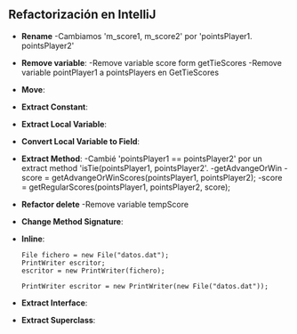 
## Refactorización en IntelliJ



* **Rename** 
-Cambiamos 'm_score1, m_score2' por 'pointsPlayer1. pointsPlayer2'
* **Remove variable**:
-Remove variable score form getTieScores
-Remove variable pointPlayer1 a pointsPlayers en GetTieScores
* **Move**: 
* **Extract Constant**: 
* **Extract Local Variable**:

* **Convert Local Variable to Field**: 
* **Extract Method**:
 -Cambié 'pointsPlayer1 == pointsPlayer2' por un extract method  'isTie(pointsPlayer1, pointsPlayer2'.
 -getAdvangeOrWin
 -score = getAdvangeOrWinScores(pointsPlayer1, pointsPlayer2);
 -score = getRegularScores(pointsPlayer1, pointsPlayer2, score);
*  **Refactor delete**
 -Remove variable tempScore

* **Change Method Signature**:

* **Inline**:
  ```
  File fichero = new File("datos.dat");
  PrintWriter escritor;
  escritor = new PrintWriter(fichero);

  PrintWriter escritor = new PrintWriter(new File("datos.dat"));
  ```
  
* **Extract Interface**: 
* **Extract Superclass**: 


